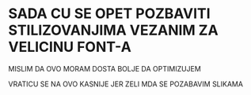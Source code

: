 # SADA CU SE OPET POZBAVITI STILIZOVANJIMA VEZANIM ZA VELICINU FONT-A

MISLIM DA OVO MORAM DOSTA BOLJE DA OPTIMIZUJEM

VRATICU SE NA OVO KASNIJE JER ZELI MDA SE POZABAVIM SLIKAMA
